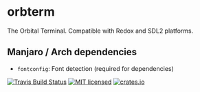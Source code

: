 # orbterm

The Orbital Terminal. Compatible with Redox and SDL2 platforms.

## Manjaro / Arch dependencies

- `fontconfig`: Font detection (required for dependencies)

[![Travis Build Status](https://travis-ci.org/redox-os/orbterm.svg?branch=master)](https://travis-ci.org/redox-os/orbterm)
[![MIT licensed](https://img.shields.io/badge/license-MIT-blue.svg)](./LICENSE)
[![crates.io](http://meritbadge.herokuapp.com/orbterm)](https://crates.io/crates/orbterm)
